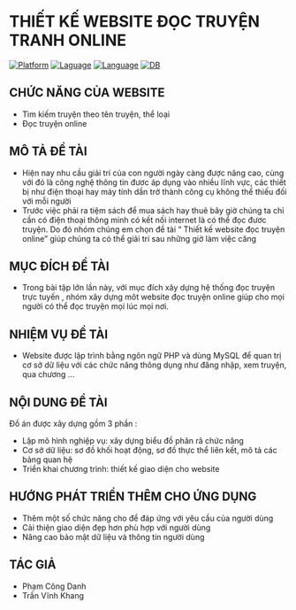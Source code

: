 # THIẾT KẾ WEBSITE ĐỌC TRUYỆN TRANH ONLINE
[![Platform](https://img.shields.io/badge/platform-PHP-blue
)](https://www.php.net/downloads.php)
[![Laguage](https://img.shields.io/badge/WEB-HTML-green
)](https://www.php.net/downloads.php)
[![Language](https://img.shields.io/badge/Style-CSS-red
)](https://developer.mozilla.org/vi/docs/Web/CSS)
[![DB](https://img.shields.io/badge/DB-MYSQL-information
)](https://www.mysql.com/)

<h2> CHỨC NĂNG CỦA WEBSITE </h2>

- Tìm kiếm truyện theo tên truyện, thể loại
- Đọc truyện online

<h2> MÔ TẢ ĐỀ TÀI </h2>

- Hiện nay nhu cầu giải trí của con người ngày càng được nâng cao, cùng với đó là công nghệ thông tin đươc áp dụng vào nhiều lĩnh vực, các thiết bị như điện thoại hay máy tính dần trở thành công cụ không thể thiếu đối với mỗi người
- Trước việc phải ra tiệm sách để mua sách hay thuê bây giờ chúng ta chỉ cần có điện thoại thông minh có kết nối internet là có thể đọc đươc truyện. Do đó nhóm chúng em chọn đề tài “ Thiết kế website đọc truyện online” giúp chúng ta có thể giải trí sau những giờ làm việc căng 
<h2> MỤC ĐÍCH ĐỀ TÀI</h2>

- Trong bài tập lớn lần này, với mục đích xây dựng hệ thống đọc truyện trực tuyến , nhóm xây dựng môt website đọc truyện online giúp cho mọi người có thể đọc truyện mọi lúc mọi nơi.

<h2> NHIỆM VỤ ĐỀ TÀI</h2>

- Website được lập trình bằng ngôn ngữ PHP và dùng MySQL để quan trị cơ sở dữ liệu với các chức năng thông dụng như đăng nhập, xem truyện, qua chương ...

<h2> NỘI DUNG ĐỀ TÀI</h2>

Đồ án được xây dựng gồm 3 phần :
- Lập mô hình nghiệp vụ: xây dựng biểu đồ phân rã chức năng
- Cơ sở dữ liệu: sơ đồ khối hoạt động, sơ đồ thực thể liên kết, mô tả các bảng quan hệ
- Triển khai chương trình: thiết kế giao diện cho website

<h2> HƯỚNG PHÁT TRIỂN THÊM CHO ỨNG DỤNG</h2>

- Thêm một số chức năng cho để đáp ứng với yêu cầu của người dùng
- Cải thiện giao diện đẹp hơn phù hợp với người dùng
- Nâng cao bảo mật dữ liệu và thông tin người dùng

<h2> TÁC GIẢ</h2>

- Phạm Công Danh
- Trần Vĩnh Khang

